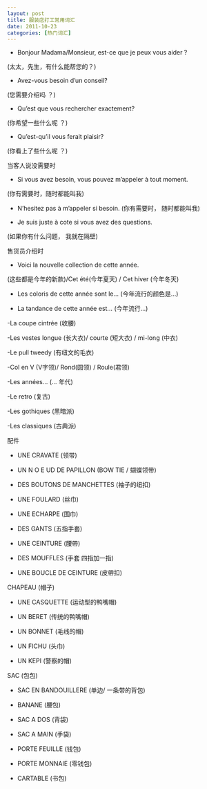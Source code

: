 ```yaml
---
layout: post
title: 服装店打工常用词汇
date: 2011-10-23
categories: [热门词汇]  
---
```


- Bonjour Madama/Monsieur, est-ce que je peux vous aider ?

(太太，先生，有什么能帮您的？)

- Avez-vous besoin d’un conseil?

(您需要介绍吗 ？)

- Qu’est que vous rechercher exactement?

(你希望一些什么呢 ？)

- Qu’est-qu’il vous ferait plaisir?

(你看上了些什么呢 ？)

当客人说没需要时

- Si vous avez besoin, vous pouvez m’appeler à tout moment.

(你有需要时，随时都能叫我)

- N’hesitez pas à m’appeler si besoin. (你有需要时， 随时都能叫我)

- Je suis juste à cote si vous avez des questions.

(如果你有什么问题， 我就在隔壁)

售货员介绍时

- Voici la nouvelle collection de cette année.

(这些都是今年的新款)/Cet été(今年夏天) / Cet hiver (今年冬天)

- Les coloris de cette année sont le… (今年流行的颜色是…)

- La tandance de cette année est… (今年流行…)

-La coupe cintrée (收腰)

-Les vestes longue (长大衣)/ courte (短大衣) / mi-long (中衣)

-Le pull tweedy (有纽文的毛衣)

-Col en V (V字领)/ Rond(圆领) / Roule(君领)

-Les années… (… 年代)

-Le retro (复古)

-Les gothiques (黑暗派)

-Les classiques (古典派)

配件

- UNE CRAVATE (领带)

- UN N O E UD DE PAPILLON (BOW TIE / 蝴蝶领带)

- DES BOUTONS DE MANCHETTES (袖子的纽扣)

- UNE FOULARD (丝巾)

- UNE ECHARPE (围巾)

- DES GANTS (五指手套)

- UNE CEINTURE (腰帶)

- DES MOUFFLES (手套 四指加一指)

- UNE BOUCLE DE CEINTURE (皮帶扣)

CHAPEAU (帽子)

- UNE CASQUETTE (运动型的鸭嘴帽)

- UN BERET (传统的鸭嘴帽)

- UN BONNET (毛线的帽)

- UN FICHU (头巾)

- UN KEPI (警察的帽)

SAC (包包)

- SAC EN BANDOUILLERE (单边/ 一条带的背包)

- BANANE (腰包)

- SAC A DOS (背袋)

- SAC A MAIN (手袋)

- PORTE FEUILLE (钱包)

- PORTE MONNAIE (零钱包)

- CARTABLE (书包)
